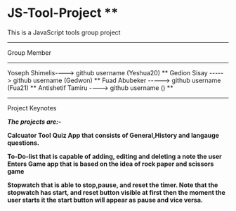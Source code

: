# JS-Tool-Project **
This is a JavaScript tools group project <br>
****
Group Member 
***
Yoseph Shimelis----> github username (Yeshua20) **
Gedion Sisay -----> github username  (Gedwon) **
Fuad Abubeker -----> github username (Fua21) **
Antishetif Tamiru ----> github username () **
***
Project Keynotes

**_The projects are:-_**

  **Calcuator Tool**
  **Quiz App that consists of General,History and langauge questions.**
  
  **To-Do-list that is capable of adding, editing and deleting a note the user Enters
  Game app that is based on the idea of rock paper and scissors game**
  
  **Stopwatch that is able to stop,pause, and reset the timer. Note that the stopwatch has start, and reset 
  button visible at first then the moment the user starts it the start button will appear as pause and vice versa.**
